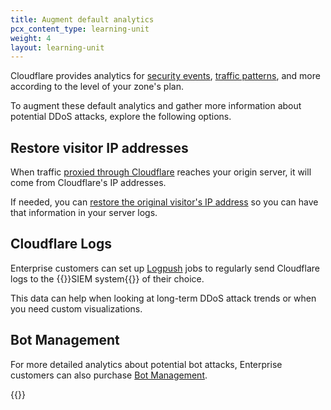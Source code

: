 ```yaml
---
title: Augment default analytics
pcx_content_type: learning-unit
weight: 4
layout: learning-unit
---
```


Cloudflare provides analytics for [security events](/waf/security-events/), [traffic patterns](/analytics/account-and-zone-analytics/zone-analytics/), and more according to the level of your zone's plan.

To augment these default analytics and gather more information about potential DDoS attacks, explore the following options.

## Restore visitor IP addresses

When traffic [proxied through Cloudflare](/learning-paths/prevent-ddos-attacks/baseline/proxy-dns-records/) reaches your origin server, it will come from Cloudflare's IP addresses.

If needed, you can [restore the original visitor's IP address](/support/troubleshooting/restoring-visitor-ips/restoring-original-visitor-ips/) so you can have that information in your server logs.

## Cloudflare Logs

Enterprise customers can set up [Logpush](/logs/about/) jobs to regularly send Cloudflare logs to the {{<glossary-tooltip term_id="SIEM">}}SIEM system{{</glossary-tooltip>}} of their choice.

This data can help when looking at long-term DDoS attack trends or when you need custom visualizations.

## Bot Management

For more detailed analytics about potential bot attacks, Enterprise customers can also purchase [Bot Management](/bots/get-started/bm-subscription/).

{{<render file="_bm-analytics-features.md" productFolder="bots">}}